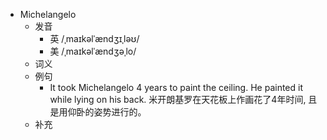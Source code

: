 - Michelangelo
  - 发音
    - 英 /ˌmaɪkəlˈændʒɪˌləʊ/
    - 美 /ˌmaɪkəlˈændʒəˌlo/
  - 词义
  - 例句
    - It took Michelangelo 4 years to paint the ceiling. He painted it while lying on his back. 米开朗基罗在天花板上作画花了4年时间, 且是用仰卧的姿势进行的。
  - 补充